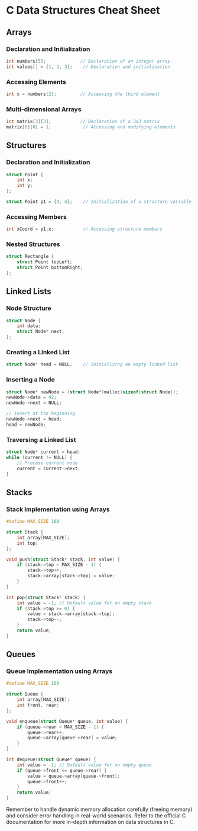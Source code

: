 # C Data Structures Cheat Sheet

## Arrays

### Declaration and Initialization

```c
int numbers[5];             // Declaration of an integer array
int values[] = {1, 2, 3};    // Declaration and initialization
```

### Accessing Elements

```c
int x = numbers[2];         // Accessing the third element
```

### Multi-dimensional Arrays

```c
int matrix[3][3];           // Declaration of a 3x3 matrix
matrix[0][0] = 1;            // Accessing and modifying elements
```

## Structures

### Declaration and Initialization

```c
struct Point {
    int x;
    int y;
};

struct Point p1 = {3, 4};    // Initialization of a structure variable
```

### Accessing Members

```c
int xCoord = p1.x;           // Accessing structure members
```

### Nested Structures

```c
struct Rectangle {
    struct Point topLeft;
    struct Point bottomRight;
};
```

## Linked Lists

### Node Structure

```c
struct Node {
    int data;
    struct Node* next;
};
```

### Creating a Linked List

```c
struct Node* head = NULL;    // Initializing an empty linked list
```

### Inserting a Node

```c
struct Node* newNode = (struct Node*)malloc(sizeof(struct Node));
newNode->data = 42;
newNode->next = NULL;

// Insert at the beginning
newNode->next = head;
head = newNode;
```

### Traversing a Linked List

```c
struct Node* current = head;
while (current != NULL) {
    // Process current node
    current = current->next;
}
```

## Stacks

### Stack Implementation using Arrays

```c
#define MAX_SIZE 100

struct Stack {
    int array[MAX_SIZE];
    int top;
};

void push(struct Stack* stack, int value) {
    if (stack->top < MAX_SIZE - 1) {
        stack->top++;
        stack->array[stack->top] = value;
    }
}

int pop(struct Stack* stack) {
    int value = -1; // Default value for an empty stack
    if (stack->top >= 0) {
        value = stack->array[stack->top];
        stack->top--;
    }
    return value;
}
```

## Queues

### Queue Implementation using Arrays

```c
#define MAX_SIZE 100

struct Queue {
    int array[MAX_SIZE];
    int front, rear;
};

void enqueue(struct Queue* queue, int value) {
    if (queue->rear < MAX_SIZE - 1) {
        queue->rear++;
        queue->array[queue->rear] = value;
    }
}

int dequeue(struct Queue* queue) {
    int value = -1; // Default value for an empty queue
    if (queue->front <= queue->rear) {
        value = queue->array[queue->front];
        queue->front++;
    }
    return value;
}
```

Remember to handle dynamic memory allocation carefully (freeing memory) and consider error handling in real-world scenarios. Refer to the official C documentation for more in-depth information on data structures in C.

